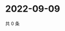 # 2022-09-09

共 0 条

<!-- BEGIN WEIBO -->
<!-- 最后更新时间 Fri Sep 09 2022 17:19:14 GMT+0800 (China Standard Time) -->

<!-- END WEIBO -->
